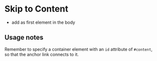 # Skip to Content

- add as first element in the body

## Usage notes

Remember to specify a container element with an `id` attribute of `#content`, so that the anchor link connects to it.
